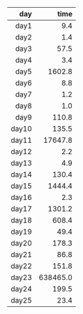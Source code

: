 |   day |    time |
|------:|---------:
| day1  |     9.4 |
| day2  |     1.4 |
| day3  |    57.5 |
| day4  |     3.4 |
| day5  |  1602.8 |
| day6  |     8.8 |
| day7  |     1.2 |
| day8  |     1.0 |
| day9  |   110.8 |
| day10 |   135.5 |
| day11 | 17647.8 |
| day12 |     2.2 |
| day13 |     4.9 |
| day14 |   130.4 |
| day15 |  1444.4 |
| day16 |     2.3 |
| day17 |  1301.2 |
| day18 |   608.4 |
| day19 |    49.4 |
| day20 |   178.3 |
| day21 |    86.8 |
| day22 |   151.8 |
| day23 | 638465.0 |
| day24 |   199.5 |
| day25 |    23.4 |

